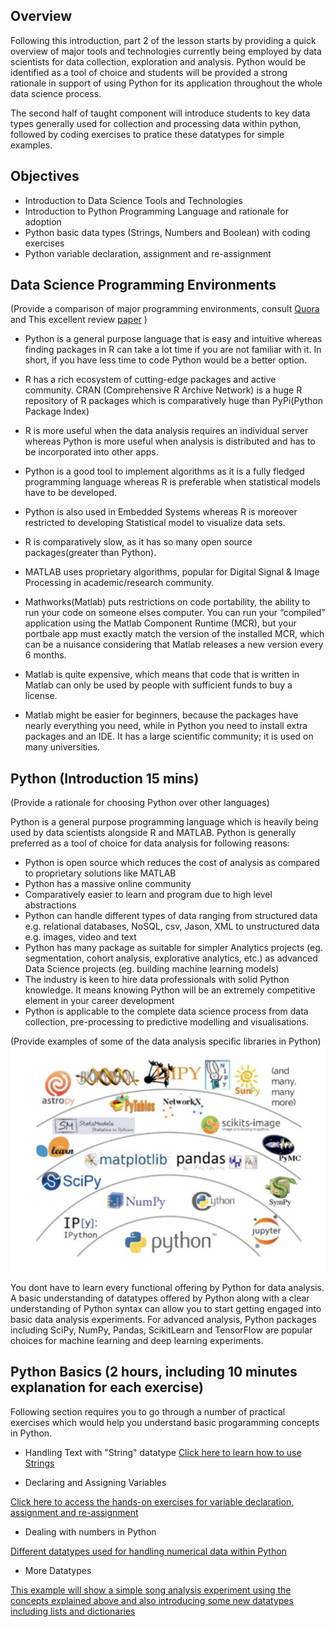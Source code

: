 ## Overview

Following this introduction, part 2 of the lesson starts by providing a quick overview of major tools and technologies currently being employed by data scientists for data collection, exploration and analysis. Python would be identified as a tool of choice and students will be provided a strong rationale in support of using Python for its application throughout the whole data science process. 

The second half of taught component will introduce students to key data types generally used for collection and processing data within python, followed by coding exercises to pratice these datatypes for simple examples.

## Objectives

* Introduction to Data Science Tools and Technologies
* Introduction to Python Programming Language and rationale for adoption
* Python basic data types (Strings, Numbers and Boolean) with coding exercises
* Python variable declaration, assignment and re-assignment

## Data Science Programming Environments

(Provide a comparison of major programming environments, consult [Quora](https://www.quora.com/Between-R-MATLAB-and-Python-which-one-is-better-for-artificial-intelligence-data-science-and-research) and This excellent review [paper](https://www.google.com/url?sa=t&rct=j&q=&esrc=s&source=web&cd=2&ved=0ahUKEwior87c-p3bAhUHIsAKHcUiAIwQFggzMAE&url=http%3A%2F%2Fwww.jds-online.com%2Ffile_download%2F612%2F150%25E5%25AE%258C%25E6%2588%2590V.pdf&usg=AOvVaw3Kzd_dYVl66naduCjZr0HR) )

* Python is a general purpose language that is easy and intuitive whereas finding packages in R can take a lot time if you are not familiar with it. In short, if you have less time to code Python would be a better option.

* R has a rich ecosystem of cutting-edge packages and active community. CRAN (Comprehensive R Archive Network) is a huge R repository of R packages which is comparatively huge than PyPi(Python Package Index) 

* R is more useful when the data analysis requires an individual server whereas Python is more useful when analysis is distributed and has to be incorporated into other apps.

* Python is a good tool to implement algorithms as it is a fully fledged programming language whereas R is preferable when statistical models have to be developed.

* Python is also used in Embedded Systems whereas R is moreover restricted to developing Statistical model to visualize data sets.

* R is comparatively slow, as it has so many open source packages(greater than Python).

* MATLAB uses proprietary algorithms, popular for Digital Signal & Image Processing in academic/research community. 

* Mathworks(Matlab) puts restrictions on code portability, the ability to run your code on someone elses computer. You can run your “compiled” application using the Matlab Component Runtime (MCR), but your portbale app must exactly match the version of the installed MCR, which can be a nuisance considering that Matlab releases a new version every 6 months.

* Matlab is quite expensive, which means that code that is written in Matlab can only be used by people with sufficient funds to buy a license.

*  Matlab might be easier for beginners, because the packages have nearly everything you need, while in Python you need to install extra packages and an IDE. It has a large scientific community; it is used on many universities.


## Python (Introduction 15 mins)

(Provide a rationale for choosing Python over other languages) 

Python is a general purpose programming language which is heavily being used by data scientists alongside R and MATLAB. Python is generally preferred as a tool of choice for data analysis for following reasons:

* Python is open source which reduces the cost of analysis as compared to proprietary solutions like MATLAB 
* Python has a massive online community 
* Comparatively easier to learn and program due to high level abstractions
* Python can handle different types of data ranging from structured data  e.g. relational databases, NoSQL, csv, Jason, XML to unstructured data e.g. images, video and text
* Python has many package as suitable for simpler Analytics projects (eg. segmentation, cohort analysis, explorative analytics, etc.) as advanced Data Science projects (eg. building machine learning models)
* The industry is keen to hire data professionals with solid Python knowledge. It means knowing Python will be an extremely competitive element in your career development
* Python is applicable to the complete data science process from data collection, pre-processing to predictive modelling and visualisations. 

(Provide examples of some of the data analysis specific libraries in Python)
![PythonLibs](Python_libs.png)

You dont have to learn every functional offering by Python for data analysis. A basic understanding of datatypes offered by Python along with a clear understanding of Python syntax can allow you to start getting engaged into basic data analysis experiments. For advanced analysis, Python packages including SciPy, NumPy, Pandas, ScikitLearn and TensorFlow are popular choices for machine learning and deep learning experiments. 



## Python Basics (2 hours, including 10 minutes explanation for each exercise)

Following section requires you to go through a number of practical exercises which would help you understand basic progaramming concepts in Python. 

* Handling Text with "String" datatype
[
Click here to learn how to use Strings](labs/Strings.ipynb)


* Declaring and Assigning Variables 

 [Click here to access the hands-on exercises for variable declaration, assignment and re-assignment](https://github.com/learn-co-curriculum/python-variables-readme)
 

* Dealing with numbers in Python 

[Different datatypes used for handling numerical data within Python](https://github.com/learn-co-curriculum/python-numbers-and-booleans)

* More Datatypes

[This example will show a simple song analysis experiment using the concepts explained above and also introducing some new datatypes including lists and dictionaries](https://github.com/learn-co-curriculum/instant-datascience)





